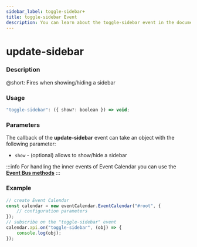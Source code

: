 ```yaml
---
sidebar_label: toggle-sidebar+
title: toggle-sidebar Event
description: You can learn about the toggle-sidebar event in the documentation of the DHTMLX JavaScript Event Calendar library. Browse developer guides and API reference, try out code examples and live demos, and download a free 30-day evaluation version of DHTMLX Event Calendar.
---
```


# update-sidebar

### Description

@short: Fires when showing/hiding a sidebar 

### Usage

~~~jsx {}
"toggle-sidebar": ({ show?: boolean }) => void;
~~~

### Parameters

The callback of the **update-sidebar** event can take an object with the following parameter:

- `show` - (optional) allows to show/hide a sidebar  

:::info
For handling the inner events of Event Calendar you can use the [**Event Bus methods**](api/overview/eventbus_overview.md)
:::

### Example

~~~jsx {6-8}
// create Event Calendar
const calendar = new eventCalendar.EventCalendar("#root", {
	// configuration parameters
});
// subscribe on the "toggle-sidebar" event
calendar.api.on("toggle-sidebar", (obj) => {
	console.log(obj);
});
~~~
